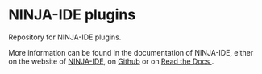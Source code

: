 NINJA-IDE plugins
=================

Repository for NINJA-IDE plugins.

More information can be found in the documentation of NINJA-IDE, either on the
website of [NINJA-IDE](http://www.ninja-ide.org), on 
[Github](https://github.com/ninja-ide/ninja-ide-documentation) or on 
[Read the Docs ](http://ninja-ide.readthedocs.org/en/latest/).